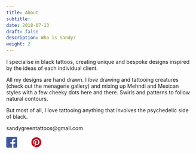 ```yaml
---
title: About
subtitle:
date: 2018-07-13
draft: false
description: Who is Sandy?
weight: 2
---
```




I specialise in black tattoos, creating unique and bespoke designs inspired by the ideas of each individual client.    


All my designs are hand drawn. I *love* drawing and tattooing creatures (check out the menagerie gallery) and mixing up Mehndi and Mexican styles with a few cheeky dots here and there. Swirls and patterns to follow natural contours.    


But most of all, I love tattooing anything that involves the psychedelic side of black.    



 <p id="contactEmail">&#115;&#097;&#110;&#100;&#121;&#103;&#114;&#101;&#101;&#110;&#116;&#097;&#116;&#116;&#111;&#111;&#115;&#064;&#103;&#109;&#097;&#105;&#108;&#046;&#099;&#111;&#109;</p>
<a href="https://www.facebook.com/SandyGreenTattoos/?fref=ts"><img class="icon" src="images/FB-f-Logo__blue_29.png" alt="facebook link" /></a>
<a href="https://www.instagram.com/hurricanegreen/"><img class="icon" src="images/glyph-logo_May2016_white.png" alt="instagram link" /></a>
<a href="https://www.pinterest.com/SandyGreen666/"><img class="icon" src="images/Pinterest-badge-29px.png" alt="pinterest link" /></a>